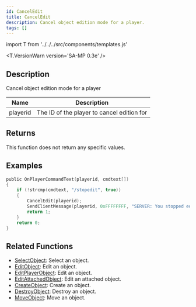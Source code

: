 ```yaml
---
id: CancelEdit
title: CancelEdit
description: Cancel object edition mode for a player.
tags: []
---
```


import T from '../../../src/components/templates.js'

<T.VersionWarn version='SA-MP 0.3e' />

## Description

Cancel object edition mode for a player

| Name     | Description                                |
| -------- | ------------------------------------------ |
| playerid | The ID of the player to cancel edition for |

## Returns

This function does not return any specific values.

## Examples

```c
public OnPlayerCommandText(playerid, cmdtext[])
{
    if (!strcmp(cmdtext, "/stopedit", true))
    {
        CancelEdit(playerid);
        SendClientMessage(playerid, 0xFFFFFFFF, "SERVER: You stopped editing the object!");
        return 1;
    }
    return 0;
}
```

## Related Functions

- [SelectObject](SelectObject.md): Select an object.
- [EditObject](EditObject.md): Edit an object.
- [EditPlayerObject](EditPlayerObject.md): Edit an object.
- [EditAttachedObject](EditAttachedObject.md): Edit an attached object.
- [CreateObject](CreateObject.md): Create an object.
- [DestroyObject](DestroyObject.md): Destroy an object.
- [MoveObject](MoveObject.md): Move an object.
